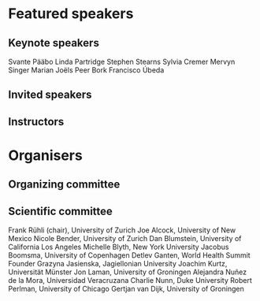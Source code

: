 # Featured speakers

## Keynote speakers

Svante Pääbo
Linda Partridge
Stephen Stearns
Sylvia Cremer
Mervyn Singer
Marian Joëls
Peer Bork
Francisco Úbeda


## Invited speakers


## Instructors


# Organisers


## Organizing committee



## Scientific committee

Frank Rühli (chair), University of Zurich
Joe Alcock, University of New Mexico
Nicole Bender, University of Zurich
Dan Blumstein, University of California Los Angeles
Michelle Blyth, New York University
Jacobus  Boomsma, University of Copenhagen
Detlev Ganten, World Health Summit Founder
Grazyna Jasienska, Jagiellonian University
Joachim Kurtz, Universität Münster
Jon Laman, University of Groningen
Alejandra Nuñez  de la Mora, Universidad Veracruzana
Charlie Nunn, Duke University
Robert Perlman, University of Chicago
Gertjan van Dijk, University of Groningen
